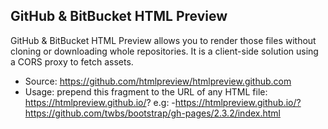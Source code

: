 ## GitHub & BitBucket HTML Preview

GitHub & BitBucket HTML Preview allows you to render those files without cloning or downloading whole repositories. It is a client-side solution using a CORS proxy to fetch assets.


  - Source: https://github.com/htmlpreview/htmlpreview.github.com
  - Usage: prepend this fragment to the URL of any HTML file: https://htmlpreview.github.io/? e.g:
    -https://htmlpreview.github.io/?https://github.com/twbs/bootstrap/gh-pages/2.3.2/index.html
  


